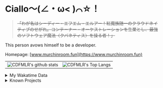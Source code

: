 # Ciallo～(∠・ω< )⌒☆！

> ~~「わが名はシーディー・エフエム・エルアー！紅魔族随一のクラウドネイティブのせがれ。コンテーナー・オーケストレーションを生業とし、最強のソフトウェア魔法〈クバネティス〉を操る者！」~~

This person avows himself to be a developer.

Homepage: [www.murchinroom.fun](https://www.murchinroom.fun)

<!-- <details> -->
 
<!-- <summary>My GitHub Stats</summary> -->

<!-- [![CDFMLR's github stats](https://github-readme-stats.vercel.app/api?username=cdfmlr&count_private=true&show_icons=true&hide_rank=true&hide=contribs)](https://github.com/anuraghazra/github-readme-stats)   ![CDFMLR's Top Langs](https://github-readme-stats.vercel.app/api/top-langs/?username=cdfmlr&layout=compact&hide=jupyter%20notebook,stylus,tex) -->

<table>
	<tr>
		<td valign="center">
    		<img src="https://github-readme-stats.vercel.app/api?username=cdfmlr&count_private=true&show_icons=true&hide_rank=true&hide=contribs" alt="CDFMLR's github stats" />
		</td>
		<td valign="center">
    		<img src="https://github-readme-stats.vercel.app/api/top-langs/?username=cdfmlr&layout=compact&hide=jupyter%20notebook,stylus,tex" alt="CDFMLR's Top Langs" />
		</td>
	</tr>
</table>

<!-- </details>  -->


<details>

<summary>My Wakatime Data</summary>

<!--START_SECTION:waka-->
![Lines of code](https://img.shields.io/badge/From%20Hello%20World%20I%27ve%20Written-10.0%20million%20lines%20of%20code-blue)

**🐱 My GitHub Data** 

> 📦 832.5 kB Used in GitHub's Storage 
 > 
> 🏆 66 Contributions in the Year 2025
 > 
> 🚫 Not Opted to Hire
 > 
> 📜 95 Public Repositories 
 > 
> 🔑 35 Private Repositories 
 > 
**I'm an Early 🐤** 

```text
🌞 Morning                2350 commits        ██████░░░░░░░░░░░░░░░░░░░   23.81 % 
🌆 Daytime                4352 commits        ███████████░░░░░░░░░░░░░░   44.09 % 
🌃 Evening                3094 commits        ████████░░░░░░░░░░░░░░░░░   31.34 % 
🌙 Night                  75 commits          ░░░░░░░░░░░░░░░░░░░░░░░░░   00.76 % 
```
📅 **I'm Most Productive on Tuesday** 

```text
Monday                   1268 commits        ███░░░░░░░░░░░░░░░░░░░░░░   12.85 % 
Tuesday                  1764 commits        ████░░░░░░░░░░░░░░░░░░░░░   17.87 % 
Wednesday                1738 commits        ████░░░░░░░░░░░░░░░░░░░░░   17.61 % 
Thursday                 1411 commits        ████░░░░░░░░░░░░░░░░░░░░░   14.29 % 
Friday                   1478 commits        ████░░░░░░░░░░░░░░░░░░░░░   14.97 % 
Saturday                 1206 commits        ███░░░░░░░░░░░░░░░░░░░░░░   12.22 % 
Sunday                   1006 commits        ███░░░░░░░░░░░░░░░░░░░░░░   10.19 % 
```


📊 **This Week I Spent My Time On** 

```text
💬 Programming Languages: 
No Activity Tracked This Week
```

**I Mostly Code in Go** 

```text
Go                       38 repos            █████████░░░░░░░░░░░░░░░░   34.23 % 
TeX                      8 repos             ██░░░░░░░░░░░░░░░░░░░░░░░   07.21 % 
Swift                    6 repos             █░░░░░░░░░░░░░░░░░░░░░░░░   05.41 % 
Vue                      6 repos             █░░░░░░░░░░░░░░░░░░░░░░░░   05.41 % 
TypeScript               2 repos             ░░░░░░░░░░░░░░░░░░░░░░░░░   01.80 % 
```



**Timeline**

![Lines of Code chart](https://raw.githubusercontent.com/cdfmlr/cdfmlr/master/assets/bar_graph.png)


 Last Updated on 31/01/2025 01:44:41 UTC
<!--END_SECTION:waka-->

</details>

<details>

<summary>Known Projects</summary>

[![Star History Chart](https://api.star-history.com/svg?repos=cdfmlr/pyflowchart,cdfmlr/muvtuber,cdfmlr/crud,cdfmlr/murecom-verse-1,cdfmlr/murecom-intro&type=Date)](https://star-history.com/#cdfmlr/pyflowchart&cdfmlr/muvtuber&cdfmlr/crud&cdfmlr/murecom-verse-1&cdfmlr/murecom-intro&Date)

 </details>
